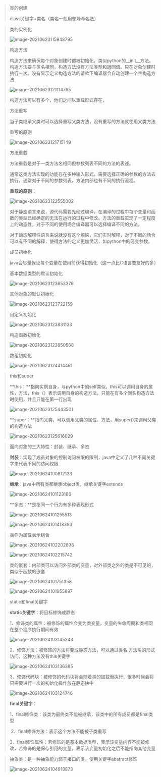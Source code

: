 > 类的创建
>
> class关键字+类名（类名一般用驼峰命名法）

> 类的实例化
>
> ![image-20210623115948795](image/image-20210623115948795.png)

> 构造方法
>
> 构造方法来确保每个对象创建时都被初始化，类似python的\__init__方法。构造方法要与类名相同，构造方法没有方法类型和返回值。只在对象创建时执行一次。没有显示定义构造方法的请款下编译器会自动创建一个空构造方法
>
> ![image-20210623121114765](image/image-20210623121114765.png)
>
> 构造方法可以有多个，他们之间以重载形式存在，

> 方法重写
>
> 当子类继承父类时可以选择重写父类方法，没有重写的方法就使用父类方法
>
> 重写的原则
>
> ![image-20210623121715149](image/image-20210623121715149.png)

> 方法重载
>
> 方法重载是对于一类方法名相同但参数列表不同的方法的表述。
>
> 通常这类方法实现的功能存在多种输入形式。需要选择正确的参数的方法去执行，通常对于不同的参数列表，方法内部也有不同的执行流程。
>
> **重载的原则：**
>
> ![image-20210623122555002](image/image-20210623122555002.png)
>
> 对于静态语言来说，源代码需要先经过编译，在编译的过程中每个变量和函数的类型已经确定的无法在运行的过程中修改。方法的重载实现了一定程度上的动态性，对于不同的使用场合编译器可以选择编译不同的方法。
>
> 对于动态解释性语言来说就没有这个烦恼，它们实时解释，对于不同的场合可以有不同的解释，使得方法的定义更加灵活，如python中的可变参数。

> 成员初始化
>
> java会尽量保证每个变量在使用前获得初始化（这一点比C语言要友好的多）
>
> 基本数据类型的默认初始化
>
> ![image-20210623123653376](image/image-20210623123653376.png)
>
> 其他对象的默认初始化
>
> ![image-20210623123722159](image/image-20210623123722159.png)
>
> 自定义初始化
>
> ![image-20210623123831133](image/image-20210623123831133.png)
>
> 构造函数初始化
>
> ![image-20210623123850568](image/image-20210623123850568.png)
>
> 数组初始化
>
> ![image-20210623124414461](image/image-20210623124414461.png)

> this和super
>
> **this：**指向实例自身，与python中的self类似。this可以调用自身的属性，方法，this（）表示调用自身的构造方法，只能在有多个同名构造方法时使用，并且只能在第一行出现
>
> ![image-20210623125443501](image/image-20210623125443501.png)
>
> **super：**指向父类，可以调用父类的属性、方法，用super()来调用父类的构造方法
>
> ![image-20210623125616029](image/image-20210623125616029.png)

> 面向对象的三大特性：封装、继承、多态
>
> **封装**：实现了成员对象的控制访问权限的限制，java中定义了几种不同关键字来代表不同的访问权限
>
> ![image-20210624100812133](image/image-20210624100812133.png)
>
> **继承**：java中所有类都继承object类，继承关键字extends
>
> ![image-20210624101123186](image/image-20210624101123186.png)
>
> **多态：**是指同一个行为有多种表现形式
>
> ![image-20210624101255513](image/image-20210624101255513.png)
>
> ![image-20210624101418383](image/image-20210624101418383.png)

> 类作为属性表示组合
>
> ![image-20210624102202898](image/image-20210624102202898.png)
>
> ![image-20210624102215742](image/image-20210624102215742.png)

> 类的嵌套：内部类可以访问外部类的变量，对外部类之外的类是不可见的，类似于函数的嵌套
>
> ![image-20210624101751358](image/image-20210624101751358.png)
>
> ![image-20210624101955897](image/image-20210624101955897.png)

> static和final关键字
>
> **static关键字**：将目标修饰成静态
>
> ​	1、修饰类的属性：被修饰的属性会变为类变量，变量的生命周期和类相同在整个程序执行期间有效
>
> ![image-20210624103145243](image/image-20210624103145243.png)
>
> ​	2、修饰方法：被修饰的方法将变成静态方法，可以通过类名.方法名的形式访问，这种方法没有this关键字
>
> ![image-20210624103136385](image/image-20210624103136385.png)
>
> ​	3、修饰代码块：被修饰的代码块将会随着类的加载而执行，很多时候会将只需要进行一次的初始化操作放在静态块中
>
> ![image-20210624103124746](image/image-20210624103124746.png)
>
> **final关键字**：
>
> ​	1、final修饰类：该类为最终类不能被继承，该类中的所有成员都是final类型
>
> ​	2、final修饰方法：表示这个方法不能被子类重写
>
> ​	3、final修饰属性：若修饰的是基本数据类型，表示该变量内容不能被修改，若修饰的是保存引用的变量，表示该变量初始化之后不能指向其他变量

> 抽象类：是一种抽象能力弱于接口的类，使用关键字abstract修饰
>
> ![image-20210624104918873](image/image-20210624104918873.png)